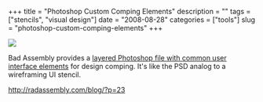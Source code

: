 +++
title = "Photoshop Custom Comping Elements"
description = ""
tags = ["stencils", "visual design"]
date = "2008-08-28"
categories = ["tools"]
slug = "photoshop-custom-comping-elements"
+++


<div class="tool-screenshot mb1"><a href="http://radassembly.com/blog/?p=23"><img id='bluga-thumbnail-2843' class='bluga-thumbnail custom' src='http://media.konigi.com/bluga/
wt523352b7c2530_custom.jpg'/></a></div><p>Bad Assembly provides a <a href="http://radassembly.com/blog/?p=23">layered Photoshop file with common user interface elements</a> for design comping. It's like the PSD analog to a wireframing UI stencil. </p>
  
<p><a href="http://radassembly.com/blog/?p=23">http://radassembly.com/blog/?p=23</a></p>
      
